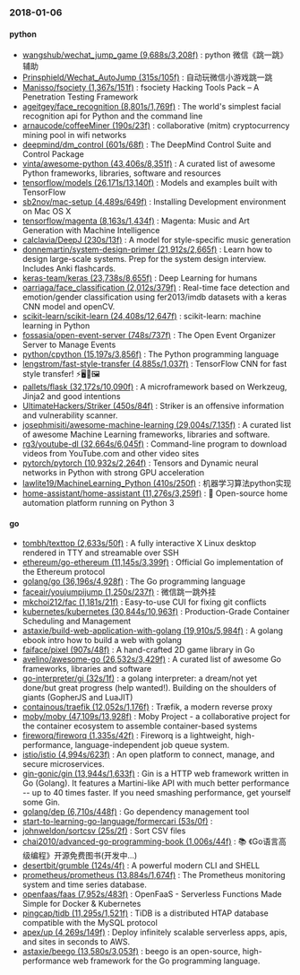 ### 2018-01-06

#### python
* [wangshub/wechat_jump_game (9,688s/3,208f)](https://github.com/wangshub/wechat_jump_game) : python 微信《跳一跳》辅助
* [Prinsphield/Wechat_AutoJump (315s/105f)](https://github.com/Prinsphield/Wechat_AutoJump) : 自动玩微信小游戏跳一跳
* [Manisso/fsociety (1,367s/151f)](https://github.com/Manisso/fsociety) : fsociety Hacking Tools Pack – A Penetration Testing Framework
* [ageitgey/face_recognition (8,801s/1,769f)](https://github.com/ageitgey/face_recognition) : The world's simplest facial recognition api for Python and the command line
* [arnaucode/coffeeMiner (190s/23f)](https://github.com/arnaucode/coffeeMiner) : collaborative (mitm) cryptocurrency mining pool in wifi networks
* [deepmind/dm_control (601s/68f)](https://github.com/deepmind/dm_control) : The DeepMind Control Suite and Control Package
* [vinta/awesome-python (43,406s/8,351f)](https://github.com/vinta/awesome-python) : A curated list of awesome Python frameworks, libraries, software and resources
* [tensorflow/models (26,171s/13,140f)](https://github.com/tensorflow/models) : Models and examples built with TensorFlow
* [sb2nov/mac-setup (4,489s/649f)](https://github.com/sb2nov/mac-setup) : Installing Development environment on Mac OS X
* [tensorflow/magenta (8,163s/1,434f)](https://github.com/tensorflow/magenta) : Magenta: Music and Art Generation with Machine Intelligence
* [calclavia/DeepJ (230s/13f)](https://github.com/calclavia/DeepJ) : A model for style-specific music generation
* [donnemartin/system-design-primer (21,912s/2,665f)](https://github.com/donnemartin/system-design-primer) : Learn how to design large-scale systems. Prep for the system design interview. Includes Anki flashcards.
* [keras-team/keras (23,738s/8,655f)](https://github.com/keras-team/keras) : Deep Learning for humans
* [oarriaga/face_classification (2,012s/379f)](https://github.com/oarriaga/face_classification) : Real-time face detection and emotion/gender classification using fer2013/imdb datasets with a keras CNN model and openCV.
* [scikit-learn/scikit-learn (24,408s/12,647f)](https://github.com/scikit-learn/scikit-learn) : scikit-learn: machine learning in Python
* [fossasia/open-event-server (748s/737f)](https://github.com/fossasia/open-event-server) : The Open Event Organizer Server to Manage Events
* [python/cpython (15,197s/3,856f)](https://github.com/python/cpython) : The Python programming language
* [lengstrom/fast-style-transfer (4,885s/1,037f)](https://github.com/lengstrom/fast-style-transfer) : TensorFlow CNN for fast style transfer! ⚡🖥🎨🖼
* [pallets/flask (32,172s/10,090f)](https://github.com/pallets/flask) : A microframework based on Werkzeug, Jinja2 and good intentions
* [UltimateHackers/Striker (450s/84f)](https://github.com/UltimateHackers/Striker) : Striker is an offensive information and vulnerability scanner.
* [josephmisiti/awesome-machine-learning (29,004s/7,135f)](https://github.com/josephmisiti/awesome-machine-learning) : A curated list of awesome Machine Learning frameworks, libraries and software.
* [rg3/youtube-dl (32,664s/6,045f)](https://github.com/rg3/youtube-dl) : Command-line program to download videos from YouTube.com and other video sites
* [pytorch/pytorch (10,932s/2,264f)](https://github.com/pytorch/pytorch) : Tensors and Dynamic neural networks in Python with strong GPU acceleration
* [lawlite19/MachineLearning_Python (410s/250f)](https://github.com/lawlite19/MachineLearning_Python) : 机器学习算法python实现
* [home-assistant/home-assistant (11,276s/3,259f)](https://github.com/home-assistant/home-assistant) : 🏡 Open-source home automation platform running on Python 3

#### go
* [tombh/texttop (2,633s/50f)](https://github.com/tombh/texttop) : A fully interactive X Linux desktop rendered in TTY and streamable over SSH
* [ethereum/go-ethereum (11,145s/3,399f)](https://github.com/ethereum/go-ethereum) : Official Go implementation of the Ethereum protocol
* [golang/go (36,196s/4,928f)](https://github.com/golang/go) : The Go programming language
* [faceair/youjumpijump (1,250s/237f)](https://github.com/faceair/youjumpijump) : 微信跳一跳外挂
* [mkchoi212/fac (1,181s/21f)](https://github.com/mkchoi212/fac) : Easy-to-use CUI for fixing git conflicts
* [kubernetes/kubernetes (30,844s/10,963f)](https://github.com/kubernetes/kubernetes) : Production-Grade Container Scheduling and Management
* [astaxie/build-web-application-with-golang (19,910s/5,984f)](https://github.com/astaxie/build-web-application-with-golang) : A golang ebook intro how to build a web with golang
* [faiface/pixel (907s/48f)](https://github.com/faiface/pixel) : A hand-crafted 2D game library in Go
* [avelino/awesome-go (26,532s/3,429f)](https://github.com/avelino/awesome-go) : A curated list of awesome Go frameworks, libraries and software
* [go-interpreter/gi (32s/1f)](https://github.com/go-interpreter/gi) : a golang interpreter: a dream/not yet done/but great progress (help wanted!). Building on the shoulders of giants (GopherJS and LuaJIT)
* [containous/traefik (12,052s/1,176f)](https://github.com/containous/traefik) : Træfik, a modern reverse proxy
* [moby/moby (47,109s/13,928f)](https://github.com/moby/moby) : Moby Project - a collaborative project for the container ecosystem to assemble container-based systems
* [fireworq/fireworq (1,335s/42f)](https://github.com/fireworq/fireworq) : Fireworq is a lightweight, high-performance, language-independent job queue system.
* [istio/istio (4,994s/623f)](https://github.com/istio/istio) : An open platform to connect, manage, and secure microservices.
* [gin-gonic/gin (13,944s/1,633f)](https://github.com/gin-gonic/gin) : Gin is a HTTP web framework written in Go (Golang). It features a Martini-like API with much better performance -- up to 40 times faster. If you need smashing performance, get yourself some Gin.
* [golang/dep (6,710s/448f)](https://github.com/golang/dep) : Go dependency management tool
* [start-to-learning-go-language/formercari (53s/0f)](https://github.com/start-to-learning-go-language/formercari) : 
* [johnweldon/sortcsv (25s/2f)](https://github.com/johnweldon/sortcsv) : Sort CSV files
* [chai2010/advanced-go-programming-book (1,006s/44f)](https://github.com/chai2010/advanced-go-programming-book) : 📚 《Go语言高级编程》开源免费图书(开发中...)
* [desertbit/grumble (124s/4f)](https://github.com/desertbit/grumble) : A powerful modern CLI and SHELL
* [prometheus/prometheus (13,884s/1,674f)](https://github.com/prometheus/prometheus) : The Prometheus monitoring system and time series database.
* [openfaas/faas (7,952s/483f)](https://github.com/openfaas/faas) : OpenFaaS - Serverless Functions Made Simple for Docker & Kubernetes
* [pingcap/tidb (11,295s/1,521f)](https://github.com/pingcap/tidb) : TiDB is a distributed HTAP database compatible with the MySQL protocol
* [apex/up (4,269s/149f)](https://github.com/apex/up) : Deploy infinitely scalable serverless apps, apis, and sites in seconds to AWS.
* [astaxie/beego (13,580s/3,053f)](https://github.com/astaxie/beego) : beego is an open-source, high-performance web framework for the Go programming language.
